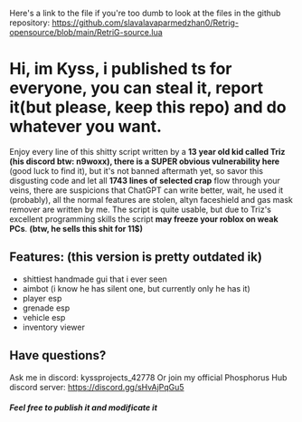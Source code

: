 Here's a link to the file if you're too dumb to look at the files in the github repository: https://github.com/slavalavaparmedzhan0/Retrig-opensource/blob/main/RetriG-source.lua 

# Hi, im Kyss, i published ts for everyone, you can steal it, report it(but please, keep this repo) and do whatever you want.

Enjoy every line of this shitty script written by a **13 year old kid called Triz **(his discord btw: n9woxx),** there is a SUPER obvious vulnerability here** (good luck to find it), but it's not banned aftermath yet, so savor this disgusting code and let all **1743 lines of selected crap** flow through your veins, there are suspicions that ChatGPT can write better, wait, he used it (probably), all the normal features are stolen, altyn faceshield and gas mask remover are written by me. The script is quite usable, but due to Triz's excellent programming skills the script **may freeze your roblox on weak PCs**.
**(btw, he sells this shit for 11$)**

## Features: (this version is pretty outdated ik)
- shittiest handmade gui that i ever seen
- aimbot (i know he has silent one, but currently only he has it)
- player esp
- grenade esp
- vehicle esp
- inventory viewer

## Have questions?
Ask me in discord: kyssprojects_42778
Or join my official Phosphorus Hub discord server: https://discord.gg/sHvAjPqGu5


##### Feel free to publish it and modificate it
